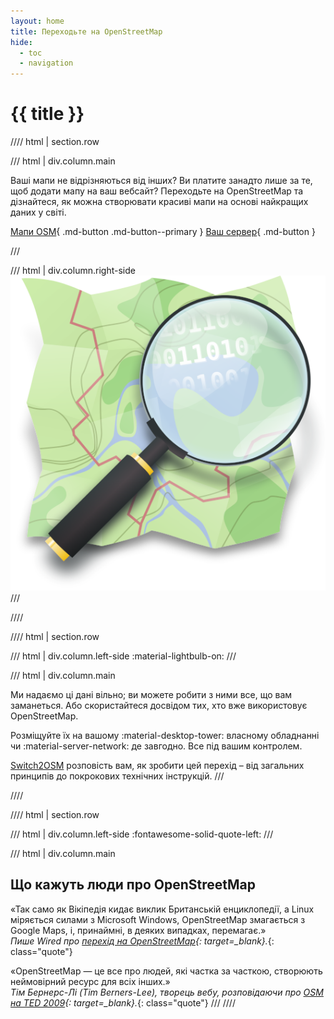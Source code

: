 ```yaml
---
layout: home
title: Переходьте на OpenStreetMap
hide: 
  - toc
  - navigation
---
```


# {{ title }}

//// html | section.row

/// html | div.column.main

Ваші мапи не відрізняються від інших? Ви платите занадто лише за те, щоб додати мапу на ваш вебсайт? Переходьте на OpenStreetMap та дізнайтеся, як можна створювати красиві мапи на основі найкращих даних у світі.

[Мапи OSM](using-tiles/){ .md-button .md-button--primary } [Ваш сервер](serving-tiles/){ .md-button }

///

/// html | div.column.right-side
  ![OpenStreetMap icon](assets/img/open-street-map-medium.png)
///

////

//// html | section.row

/// html | div.column.left-side
:material-lightbulb-on:
///

/// html | div.column.main

Ми надаємо ці дані вільно; ви можете робити з ними все, що вам заманеться. Або скористайтеся досвідом тих, хто вже використовує OpenStreetMap.

Розміщуйте їх на вашому :material-desktop-tower: власному обладнанні чи :material-server-network: де завгодно. Все під вашим контролем.

[Switch2OSM](#) розповість вам, як зробити цей перехід – від загальних принципів до покрокових технічних інструкцій.
///

////

//// html | section.row

/// html | div.column.left-side
:fontawesome-solid-quote-left:
///

/// html | div.column.main

## Що кажуть люди про OpenStreetMap

&laquo;Так само як Вікіпедія кидає виклик Британській енциклопедії, а Linux міряється силами з Microsoft Windows, OpenStreetMap змагається з Google Maps, і, принаймні, в деяких випадках, перемагає.&raquo;<br />
*Пише Wired про [перехід на OpenStreetMap](http://www.wired.com/wiredenterprise/2012/01/openstreetmap-google/){: target=_blank}.*{: class="quote"}

&laquo;OpenStreetMap&nbsp;— це все про людей, які частка за часткою, створюють неймовірний ресурс для всіх інших.&raquo;<br />
*Тім Бернерс-Лі (Tim Berners-Lee), творець вебу, розповідаючи про [OSM на TED 2009](https://www.ted.com/talks/tim_berners_lee_the_next_web/transcript){: target=_blank}.*{: class="quote"}
///
////

